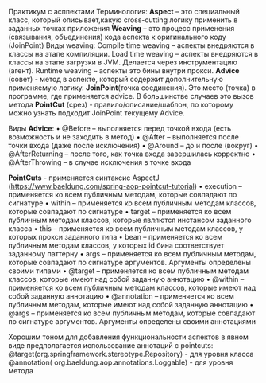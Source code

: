 Практикум с асппектами Терминология:
**Aspect** – это специальный класс, который описывает,какую cross-cutting логику применить в заданных точках приложения
**Weaving** – это процесс применения (связывания, объединения) кода аспекта к оригинального коду (JoinPoint)
Виды weaving:
Compile time weaving – аспекты внедряются в классы на этапе компиляции. Load time weaving – аспекты внедряются в классы
на этапе загрузки в JVM. Делается через инструментацию (агент). Runtime weaving – аспекты это бины внутри прокси.
**Advice** (совет) - метод в аспекте, который содержит дополнительную применяемую логику.
**JoinPoint**(точка соединения). Это место (точка) в программе, где применяется advice. В большинстве случаев это вызов
метода
**PointCut** (срез) - правило/описание/шаблон, по которому можно узнать подходит JoinPoint текущему Advice.

Виды **Advice**:
• @Before – выполняется перед точкой входа (есть возможность и не заходить в метод)
• @After – выполняется после точки входа (даже после исключения)
• @Around – до и после (вокруг)
• @AfterReturning – после того, как точка входа завершилась корректно • @AfterThrowing – в случае исключения в точке
входа

**PointCuts** - применяется синтаксис AspectJ (https://www.baeldung.com/spring-aop-pointcut-tutorial)
• execution – применяется ко всем публичным методам, которые совпадают по сигнатуре • within – применяется ко всем
публичным методам классов, которые совпадают по сигнатуре • target – применяется ко всем публичным методам классов,
которые являются инстансом заданного класса • this – применяется ко всем публичным методам классов, у которых прокси
заданного типа • bean – применяется ко всем публичным методам классов, у которых id бина соответствует заданному
паттерну • args – применяется ко всем публичным методам, которые совпадают по сигнатуре аргументов. Аргументы определены
своими типами • @target – применяется ко всем публичным методам классов, которые имеют над собой заданную аннотацию •
@within – применяется ко всем публичным методам классов, которые имеют над собой заданную аннотацию • @annotation –
применяется ко всем публичным методам, которые имеют над собой заданную аннотацию • @args – применяется ко всем
публичным методам, которые совпадают по сигнатуре аргументов. Аргументы определены своими аннотациями

Хорошим тоном для добавления функциональности аспектов в явном виде предполагается использование аннотаций с pointcuts:
@target(org.springframework.stereotype.Repository) - для уровня класса @annotation(
org.baeldung.aop.annotations.Loggable) - для уровня метода